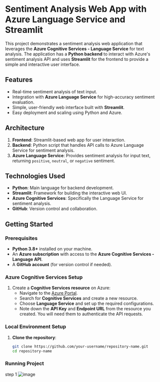 # Sentiment Analysis Web App with Azure Language Service and Streamlit

This project demonstrates a sentiment analysis web application that leverages the **Azure Cognitive Services - Language Service** for text analysis. The application has a **Python backend** to interact with Azure's sentiment analysis API and uses **Streamlit** for the frontend to provide a simple and interactive user interface.

## Features
- Real-time sentiment analysis of text input.
- Integration with **Azure Language Service** for high-accuracy sentiment evaluation.
- Simple, user-friendly web interface built with **Streamlit**.
- Easy deployment and scaling using Python and Azure.

## Architecture
1. **Frontend**: Streamlit-based web app for user interaction.
2. **Backend**: Python script that handles API calls to Azure Language Service for sentiment analysis.
3. **Azure Language Service**: Provides sentiment analysis for input text, returning `positive`, `neutral`, or `negative` sentiment.

## Technologies Used
- **Python**: Main language for backend development.
- **Streamlit**: Framework for building the interactive web UI.
- **Azure Cognitive Services**: Specifically the Language Service for sentiment analysis.
- **GitHub**: Version control and collaboration.
  
## Getting Started

### Prerequisites
- **Python 3.8+** installed on your machine.
- An **Azure subscription** with access to the **Azure Cognitive Services - Language API**.
- A **GitHub account** (for version control if needed).
  
### Azure Cognitive Services Setup

1. Create a **Cognitive Services resource** on Azure:
   - Navigate to the [Azure Portal](https://portal.azure.com/).
   - Search for **Cognitive Services** and create a new resource.
   - Choose **Language Service** and set up the required configurations.
   - Note down the **API Key** and **Endpoint URL** from the resource you created. You will need them to authenticate the API requests.

### Local Environment Setup

1. **Clone the repository**:

   ```bash
   git clone https://github.com/your-username/repository-name.git
   cd repository-name
    ```
### Running Project

step 1 
![image](https://github.com/user-attachments/assets/48aa109a-5269-4ac7-861d-1928a93d75fb)
